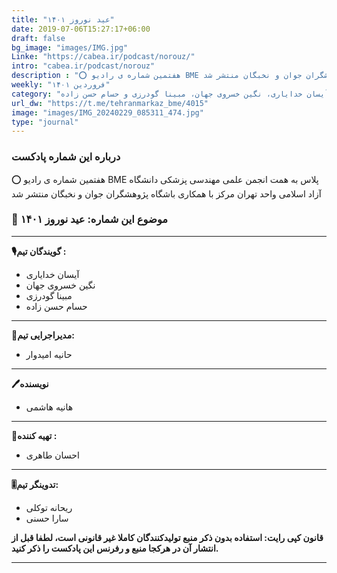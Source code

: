```yaml
---
title: "عید نوروز ۱۴۰۱"
date: 2019-07-06T15:27:17+06:00
draft: false
bg_image: "images/IMG.jpg"
Linke: "https://cabea.ir/podcast/norouz/"
intro: "cabea.ir/podcast/norouz"
description : "⭕️ هفتمین شماره ی رادیو BME پلاس به همت انجمن علمی مهندسی پزشکی دانشگاه آزاد اسلامی واحد تهران مرکز با همکاری باشگاه پژوهشگران جوان و نخبگان منتشر شد"
weekly: "فروردین ۱۴۰۱"
category: "آیسان خدایاری، نگین خسروی جهان، مبینا گودرزی و حسام حسن زاده"
url_dw: "https://t.me/tehranmarkaz_bme/4015"
image: "images/IMG_20240229_085311_474.jpg"
type: "journal"
---
```



### درباره این شماره پادکست

⭕️ هفتمین شماره ی رادیو BME پلاس به همت انجمن علمی مهندسی پزشکی دانشگاه آزاد اسلامی واحد تهران مرکز با همکاری باشگاه پژوهشگران جوان و نخبگان منتشر شد

### 📌 موضوع این شماره: عید نوروز ۱۴۰۱

-----------------------------

**🎙گویندگان تیم :**

- آیسان خدایاری
- نگین خسروی جهان 
- مبینا گودرزی
- حسام حسن زاده
-----------------------------

**📝مدیراجرایی تیم:**

- حانیه امیدوار

-----------------------------

**🖊نویسنده**
- هانیه هاشمی

-----------------------------
**🧰تهیه کننده :**

- احسان طاهری

-----------------------------
**🎚تدوینگر تیم:**

- ریحانه توکلی
- سارا حسنی

**قانون کپی رایت: استفاده بدون ذکر منبع تولیدکنندگان کاملا غیر قانونی است، لطفا قبل از انتشار آن در هرکجا منبع و رفرنس این پادکست را ذکر کنید.**

--------------------------------------------------------
